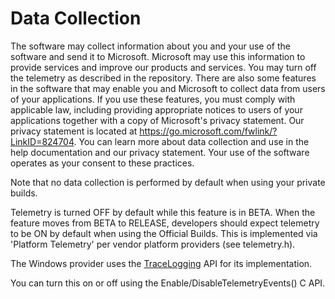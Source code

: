 # Data Collection
The software may collect information about you and your use of the software and send it to Microsoft. Microsoft may use this information to provide services and improve our products and services. You may turn off the telemetry as described in the repository. There are also some features in the software that may enable you and Microsoft to collect data from users of your applications. If you use these features, you must comply with applicable law, including providing appropriate notices to users of your applications together with a copy of Microsoft's privacy statement. Our privacy statement is located at https://go.microsoft.com/fwlink/?LinkID=824704. You can learn more about data collection and use in the help documentation and our privacy statement. Your use of the software operates as your consent to these practices.

Note that no data collection is performed by default when using your private builds.

Telemetry is turned OFF by default while this feature is in BETA.   When the feature moves from BETA to RELEASE, developers should expect telemetry to be ON by default when using the Official Builds.  This is implemented via 'Platform Telemetry' per vendor platform providers (see telemetry.h).

The Windows provider uses the [TraceLogging](https://docs.microsoft.com/en-us/windows/win32/tracelogging/trace-logging-about) API for its implementation.

You can turn this on or off using the Enable/DisableTelemetryEvents() C API.

